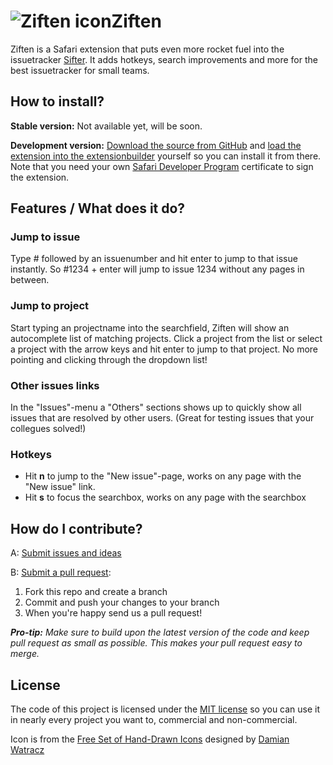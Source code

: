 # ![Ziften icon](https://raw.github.com/mac-cain13/ziften/master/Icon.png)Ziften
Ziften is a Safari extension that puts even more rocket fuel into the issuetracker [Sifter](https://www.sifterapp.com/). It adds hotkeys, search improvements and more for the best issuetracker for small teams.

## How to install?
**Stable version:** Not available yet, will be soon.

**Development version:** [Download the source from GitHub](https://github.com/mac-cain13/ziften/archive/master.zip)
and [load the extension into the extensionbuilder](https://developer.apple.com/library/safari/#documentation/Tools/Conceptual/SafariExtensionGuide/UsingExtensionBuilder/UsingExtensionBuilder.html%23//apple_ref/doc/uid/TP40009977-CH2-SW1)
yourself so you can install it from there. Note that you need your own [Safari Developer Program](https://developer.apple.com/devcenter/safari/index.action) certificate to sign the extension.

## Features / What does it do?
### Jump to issue
Type # followed by an issuenumber and hit enter to jump to that issue instantly. So #1234 + enter will jump to issue 1234 without any pages in between.

### Jump to project
Start typing an projectname into the searchfield, Ziften will show an autocomplete list of matching projects. Click a project from the list or select a project with the arrow keys and hit enter to jump to that project. No more pointing and clicking through the dropdown list!

### Other issues links
In the "Issues"-menu a "Others" sections shows up to quickly show all issues that are resolved by other users. (Great for testing issues that your collegues solved!)

### Hotkeys
* Hit **n** to jump to the "New issue"-page, works on any page with the "New issue" link.
* Hit **s** to focus the searchbox, works on any page with the searchbox

## How do I contribute?
A: [Submit issues and ideas](https://github.com/mac-cain13/ziften/issues)

B: [Submit a pull request](https://help.github.com/articles/using-pull-requests):

1. Fork this repo and create a branch
2. Commit and push your changes to your branch
3. When you're happy send us a pull request!

_**Pro-tip:** Make sure to build upon the latest version of the code and keep pull request as small as possible. This makes your pull request easy to merge._

## License
The code of this project is licensed under the [MIT license](https://raw.github.com/wrep/xdebug-helper-for-safari/master/License)
so you can use it in nearly every project you want to, commercial and non-commercial.

Icon is from the [Free Set of Hand-Drawn Icons](http://vandelaydesign.com/blog/icon-sets/hand-drawn/) designed by [Damian Watracz](http://watracz.com)